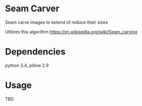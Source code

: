 # Seam Carver

Seam carve images to extend of reduce their sizes

Utilizes this algorithm
https://en.wikipedia.org/wiki/Seam_carving

# Dependencies

python 3.4, pillow 2.9

# Usage

TBD
